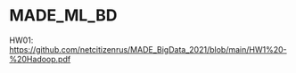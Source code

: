 # MADE_ML_BD

HW01: https://github.com/netcitizenrus/MADE_BigData_2021/blob/main/HW1%20-%20Hadoop.pdf
